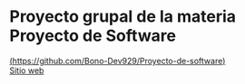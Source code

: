 # Proyecto grupal de la materia Proyecto de Software
[(https://github.com/Bono-Dev929/Proyecto-de-software)](https://github.com/Bono-Dev929/Proyecto-de-software)
<br>
[Sitio web](https://netflispro.netlify.app)
